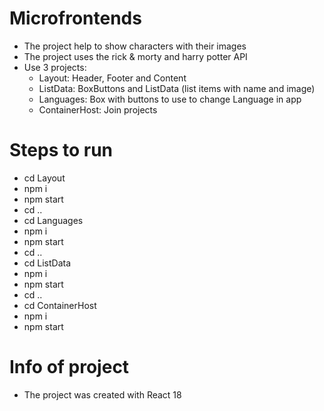 # Microfrontends
  -  The project help to show characters with their images
  -  The project uses the rick & morty and harry potter API
  -  Use 3 projects:
     -  Layout: Header, Footer and Content
     -  ListData: BoxButtons and ListData (list items with name and image)
     -  Languages: Box with buttons to use to change Language in app
     -  ContainerHost: Join projects
 
# Steps to run
  -  cd Layout
  -  npm i
  -  npm start
  -  cd ..
  -  cd Languages
  -  npm i
  -  npm start
  -  cd ..
  -  cd ListData
  -  npm i
  -  npm start
  -  cd ..
  -  cd ContainerHost
  -  npm i
  -  npm start

# Info of project
  -  The project was created with React 18


